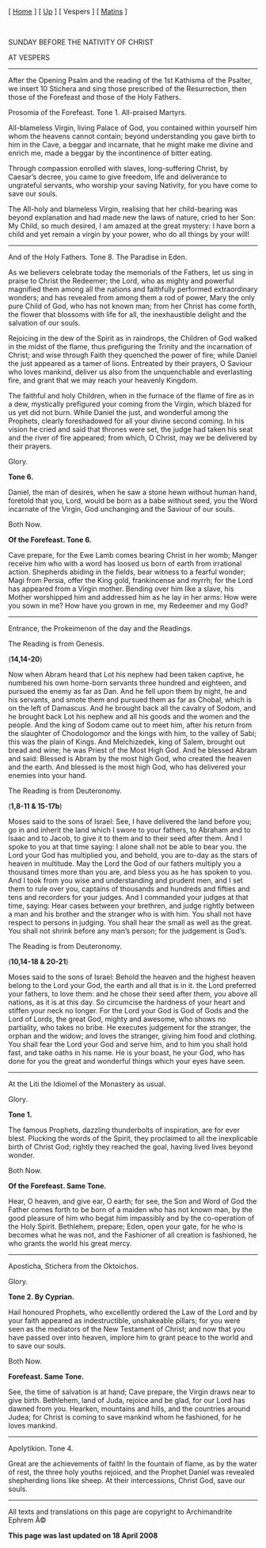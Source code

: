 \[ [Home](index.md) \] \[ [Up](sunbefnat.md) \] \[ Vespers \] \[ [Matins](sunbefnatM.md) \]

 

SUNDAY BEFORE THE NATIVITY OF CHRIST

AT VESPERS

****

After the Opening Psalm and the reading of the 1st Kathisma of the Psalter, we insert 10 Stichera and sing those prescribed of the Resurrection, then those of the Forefeast and those of the Holy Fathers.

Prosomia of the Forefeast. Tone 1.
All-praised Martyrs.

All-blameless Virgin, living Palace of God, you contained within yourself him whom the heavens cannot contain; beyond understanding you gave birth to him in the Cave, a beggar and incarnate, that he might make me divine and enrich me, made a beggar by the incontinence of bitter eating.

Through compassion enrolled with slaves, long-suffering Christ, by Caesar’s decree, you came to give freedom, life and deliverance to ungrateful servants, who worship your saving Nativity, for you have come to save our souls.

The All-holy and blameless Virgin, realising that her child-bearing was beyond explanation and had made new the laws of nature, cried to her Son: My Child, so much desired, I am amazed at the great mystery: I have born a child and yet remain a virgin by your power, who do all things by your will!

****

And of the Holy Fathers. Tone 8. The Paradise in Eden.

As we believers celebrate today the memorials of the Fathers, let us sing in praise to Christ the Redeemer; the Lord, who as mighty and powerful magnified them among all the nations and faithfully performed extraordinary wonders; and has revealed from among them a rod of power, Mary the only pure Child of God, who has not known man; from her Christ has come forth, the flower that blossoms with life for all, the inexhaustible delight and the salvation of our souls.

Rejoicing in the dew of the Spirit as in raindrops, the Children of God walked in the midst of the flame, thus prefiguring the Trinity and the incarnation of Christ; and wise through Faith they quenched the power of fire; while Daniel the just appeared as a tamer of lions. Entreated by their prayers, O Saviour who loves mankind, deliver us also from the unquenchable and everlasting fire, and grant that we may reach your heavenly Kingdom.

The faithful and holy Children, when in the furnace of the flame of fire as in a dew, mystically prefigured your coming from the Virgin, which blazed for us yet did not burn. While Daniel the just, and wonderful among the Prophets, clearly foreshadowed for all your divine second coming. In his vision he cried and said that thrones were set, the judge had taken his seat and the river of fire appeared; from which, O Christ, may we be delivered by their prayers.

Glory.

**Tone 6.**

Daniel, the man of desires, when he saw a stone hewn without human hand, foretold that you, Lord, would be born as a babe without seed, you the Word incarnate of the Virgin, God unchanging and the Saviour of our souls.

Both Now.

**Of the Forefeast. Tone 6.**

Cave prepare, for the Ewe Lamb comes bearing Christ in her womb; Manger receive him who with a word has loosed us born of earth from irrational action. Shepherds abiding in the fields, bear witness to a fearful wonder; Magi from Persia, offer the King gold, frankincense and myrrh; for the Lord has appeared from a Virgin mother. Bending over him like a slave, his Mother worshipped him and addressed him as he lay in her arms: How were you sown in me? How have you grown in me, my Redeemer and my God?

****

Entrance, the Prokeimenon of the day and the Readings.

The Reading is from Genesis.

(**14,14-20**)

Now when Abram heard that Lot his nephew had been taken captive, he numbered his own home-born servants three hundred and eighteen, and pursued the enemy as far as Dan. And he fell upon them by night, he and his servants, and smote them and pursued them as far as Chobal, which is on the left of Damascus. And he brought back all the cavalry of Sodom, and he brought back Lot his nephew and all his goods and the women and the people. And the king of Sodom came out to meet him, after his return from the slaughter of Chodologomor and the kings with him, to the valley of Sabi; this was the plain of Kings. And Melchizedek, king of Salem, brought out bread and wine; he was Priest of the Most High God. And he blessed Abram and said: Blessed is Abram by the most high God, who created the heaven and the earth. And blessed is the most high God, who has delivered your enemies into your hand.

The Reading is from Deuteronomy.

(**1,8-11 & 15-17b**)

Moses said to the sons of Israel: See, I have delivered the land before you; go in and inherit the land which I swore to your fathers, to Abraham and to Isaac and to Jacob, to give it to them and to their seed after them. And I spoke to you at that time saying: I alone shall not be able to bear you. the Lord your God has multiplied you, and behold, you are to-day as the stars of heaven in multitude. May the Lord the God of our fathers multiply you a thousand times more than you are, and bless you as he has spoken to you. And I took from you wise and understanding and prudent men, and I set them to rule over you, captains of thousands and hundreds and fifties and tens and recorders for your judges. And I commanded your judges at that time, saying: Hear cases between your brethren, and judge rightly between a man and his brother and the stranger who is with him. You shall not have respect to persons in judging. You shall hear the small as well as the great. You shall not shrink before any man’s person; for the judgement is God’s.

The Reading is from Deuteronomy.

(**10,14-18 & 20-21**)

Moses said to the sons of Israel: Behold the heaven and the highest heaven belong to the Lord your God, the earth and all that is in it. the Lord preferred your fathers, to love them: and he chose their seed after them, you above all nations, as it is at this day. So circumcise the hardness of your heart and stiffen your neck no longer. For the Lord your God is God of Gods and the Lord of Lords, the great God, mighty and awesome, who shows no partiality, who takes no bribe. He executes judgement for the stranger, the orphan and the widow; and loves the stranger, giving him food and clothing. You shall fear the Lord your God and serve him, and to him you shall hold fast, and take oaths in his name. He is your boast, he your God, who has done for you the great and wonderful things which your eyes have seen.

****

At the Liti the Idiomel of the Monastery as usual.

Glory.

**Tone 1.**

The famous Prophets, dazzling thunderbolts of inspiration, are for ever blest. Plucking the words of the Spirit, they proclaimed to all the inexplicable birth of Christ God; rightly they reached the goal, having lived lives beyond wonder.

Both Now.

**Of the Forefeast. Same Tone.**

Hear, O heaven, and give ear, O earth; for see, the Son and Word of God the Father comes forth to be born of a maiden who has not known man, by the good pleasure of him who begat him impassibly and by the co-operation of the Holy Spirit. Bethlehem, prepare; Eden, open your gate, for he who is becomes what he was not, and the Fashioner of all creation is fashioned, he who grants the world his great mercy.

****

Aposticha, Stichera from the Oktoichos.

Glory.

**Tone 2. By Cyprian.**

Hail honoured Prophets, who excellently ordered the Law of the Lord and by your faith appeared as indestructible, unshakeable pillars; for you were seen as the mediators of the New Testament of Christ; and now that you have passed over into heaven, implore him to grant peace to the world and to save our souls.

Both Now.

**Forefeast. Same Tone.**

See, the time of salvation is at hand; Cave prepare, the Virgin draws near to give birth. Bethlehem, land of Juda, rejoice and be glad, for our Lord has dawned from you. Hearken, mountains and hills, and the countries around Judea; for Christ is coming to save mankind whom he fashioned, for he loves mankind.

****

Apolytikion. Tone 4.

Great are the achievements of faith! In the fountain of flame, as by the water of rest, the three holy youths rejoiced, and the Prophet Daniel was revealed shepherding lions like sheep. At their intercessions, Christ God, save our souls.

------------------------------------------------------------------------

All texts and translations on this page are copyright to
Archimandrite Ephrem Â©

**This page was last updated on 18 April 2008**
